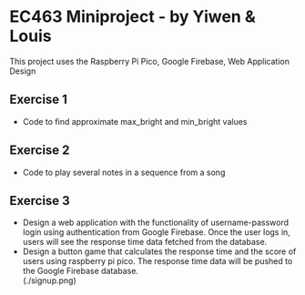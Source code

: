 # EC463 Miniproject - by Yiwen & Louis

This project uses the Raspberry Pi Pico, Google Firebase, Web Application Design

## Exercise 1
* Code to find approximate max_bright and min_bright values

## Exercise 2
* Code to play several notes in a sequence from a song
  
## Exercise 3
* Design a web application with the functionality of username-password login using authentication from Google Firebase. Once the user logs in, users will see the response time data fetched from the database.
* Design a button game that calculates the response time and the score of users using raspberry pi pico. The response time data will be pushed to the Google Firebase database.  
 (./signup.png)
